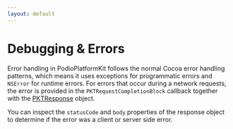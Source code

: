 ```yaml
---
layout: default
---
```

# Debugging & Errors

Error handling in PodioPlatformKit follows the normal Cocoa error handling patterns, which means it uses exceptions for programmatic errors and `NSError` for runtime errors. For errors that occur during a network requests, the error is provided in the `PKTRequestCompletionBlock` callback together with the [PKTResponse](https://github.com/podio/podio-objc/blob/master/PodioPlatformKit/Core/PKTResponse.h) object.

You can inspect the `statusCode`  and `body` properties of the response object to determine if the error was a client or server side error.